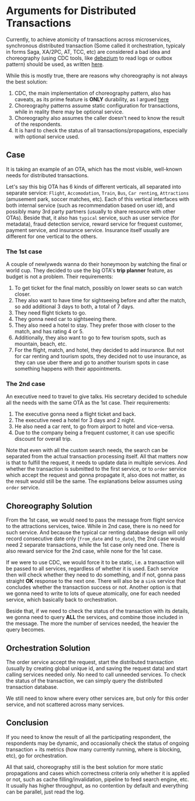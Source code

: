 # Arguments for Distributed Transactions

Currently, to achieve atomicity of transactions across microservices, synchronous distributed transaction (Some called it orchestration, typicaly in forms Saga, XA/2PC, AT, TCC, etc) are considered a bad idea and choreography (using CDC tools, like [debezium](https://debezium.io) to read logs or outbox pattern) should be used, as written [here](https://martin.kleppmann.com/2015/05/27/logs-for-data-infrastructure.html).

While this is mostly true, there are reasons why choreography is not always the best solution:

1. CDC, the main implementation of choreography pattern, also has caveats, as its prime feature is **ONLY** durability, as I argued [here](https://aarondwi.github.io/CDCCaveats/)
2. Choreography patterns assume static configuration for transactions, while in reality there may be optional service.
3. Choreography also assumes the caller doesn't need to know the result of the respondents.
4. It is hard to check the status of all transactions/propagations, especially with optional service used.

## Case

It is taking an example of an OTA, which has the most visible, well-known needs for distributed transactions.

Let's say this big OTA has 6 kinds of different verticals, all separated into separate service: `Flight`, `Accomodation`, `Train`, `Bus`, `Car renting`, `Attractions` (amusement park, soccer matches, etc).
Each of this vertical interfaces with both internal service (such as recommendation based on user id), and possibly many 3rd party partners (usually to share resource with other OTAs).
Beside that, it also has `typical` service, such as user service (for metadata), fraud detection service, reward service for frequest customer, payment service, and insurance service. Insurance itself usually are different for one vertical to the others.

### The 1st case

A couple of newlyweds wanna do their honeymoon by watching the final or world cup. They decided to use the big OTA's **trip planner** feature, as budget is not a problem. Their requirements:

1. To get ticket for the final match, possibly on lower seats so can watch closer.
2. They also want to have time for sightseeing before and after the match, so add additional 3 days to both, a total of 7 days.
3. They need flight tickets to go.
4. They gonna need car to sightseeing there.
5. They also need a hotel to stay. They prefer those with closer to the match, and has rating 4 or 5.
6. Additionally, they also want to go to few tourism spots, such as mountain, beach, etc.
7. For the flight, match, and hotel, they decided to add insurance. But not for car renting and tourism spots, they decided not to use insurance, as they can use uber there and go to another tourism spots in case something happens with their appointments.

### The 2nd case

An executive need to travel to give talks. His secretary decided to schedule all the needs with the same OTA as the 1st case. Their requirements:

1. The executive gonna need a flight ticket and back.
2. The executive need a hotel for 3 days and 2 night.
3. He also need a car rent, to go from airport to hotel and vice-versa.
4. Due to the company being a frequent customer, it can use specific discount for overall trip.

Note that even with all the custom search needs, the search can be separated from the actual transaction processing itself. All that matters now is that to fulfill the request, it needs to update data in multiple services. And whether the transaction is submitted to the first service, or to `order` service which accept the request and gonna propagate it, also does not matter, as the result would still be the same. The explanations below assumes using `order` service.

## Choreography Solution

From the 1st case, we would need to pass the message from flight service to the attractions services, twice. While in 2nd case, there is no need for such service. And because the typical car renting database design will only record consecutive date only (`from_date` and `to_date`), the 2nd case would need 2 separate transactions, while the 1st case only need one. There is also reward service for the 2nd case, while none for the 1st case.

If we were to use CDC, we would force it to be static, i.e. a transaction will be passed to all services, regardless of whether it is used. Each service then will check whether they need to do something, and if not, gonna pass straight **OK** response to the next one. There will also be a `sink` service that concludes whether the transaction success or not. Another option is that we gonna need to write to lots of queue atomically, one for each needed service, which basically back to orchestration.

Beside that, if we need to check the status of the transaction with its details, we gonna need to query **ALL** the services, and combine those included in the message. The more the number of services needed, the heavier the query becomes.

## Orchestration Solution

The order service accept the request, start the distributed transaction (usually by creating global unique id, and saving the request data) and start calling services needed only. No need to call unneeded services. To check the status of the transaction, we can simply query the distributed transaction database.

We still need to know where every other services are, but only for this order service, and not scattered across many services.

## Conclusion

If you need to know the result of all the participating respondent, the respondents may be dynamic, and occasionally check the status of ongoing transaction + its metrics (how many currently running, where is blocking, etc), go for orchestration.

All that said, choreography still is the best solution for more static propagations and cases which correctness criteria only whether it is applied or not, such as cache filling/invalidation, pipeline to feed search engine, etc. It usually has higher throughput, as no contention by default and everything can be parallel, just read the log.
